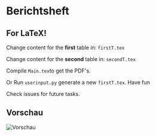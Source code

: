 # Berichtsheft

## For LaTeX!
Change content for the **first** table in:
``firstT.tex``

Change content for the **second** table in:
``secondT.tex``

Compile ``Main.tex``to get the PDF's.

Or
Run ``userinput.py`` generate a new ``firstT.tex``.
Have fun

Check issues for future tasks.

## Vorschau
![Vorschau](http://i.imgur.com/5s9lNmM.png)

